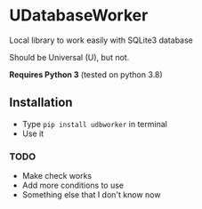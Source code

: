 # UDatabaseWorker
Local library to work easily with SQLite3 database

Should be Universal (U), but not.

**Requires Python 3** (tested on python 3.8)

## Installation
- Type `pip install udbworker` in terminal
- Use it

### TODO
- Make check works
- Add more conditions to use
- Something else that I don't know now
